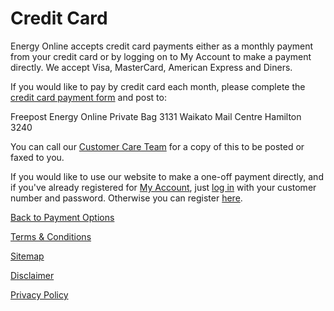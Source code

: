 # Credit Card
Energy Online accepts credit card payments either as a monthly payment from your credit card or by logging on to My Account to make a payment directly. We accept Visa, MasterCard, American Express and Diners.

If you would like to pay by credit card each month, please complete the [credit card payment form](https://www.energyonline.co.nz/Portals/0/Forms/Direct_Debit_by_Credit_Card.pdf) and post to:

Freepost
Energy Online
Private Bag 3131
Waikato Mail Centre
Hamilton 3240

You can call our [Customer Care Team](https://www.energyonline.co.nz/Default.aspx?tabid=66) for a copy of this to be posted or faxed to you.

If you would like to use our website to make a one-off payment directly, and if you've already registered for [My Account](https://www.energyonline.co.nz/Default.aspx?tabid=204), just [log in](https://www.energyonline.co.nz/Default.aspx?tabid=77) with your customer number and password. Otherwise you can register [here](https://www.energyonline.co.nz/Default.aspx?tabid=77&controltype=1&m=403).

 

[Back to Payment Options](http://www.energyonline.co.nz/residential/residential_faqs/residential_faqs_-_payment_options)

[Terms & Conditions](http://www.energyonline.co.nz/terms)

[Sitemap](http://www.energyonline.co.nz/home/site_map)

[Disclaimer](http://www.energyonline.co.nz/home/site_map/disclaimer)

[Privacy Policy](http://www.energyonline.co.nz/home/site_map/privacy_policy)
